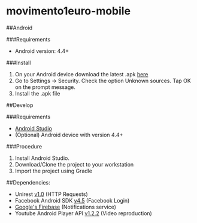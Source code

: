 # movimento1euro-mobile


##Android

###Requirements
* Android version: 4.4+

###Install
1. On your Android device download the latest .apk [here](https://github.com/dimamo5/movimento1euro-mobile)
2. Go to Settings -> Security. Check the option Unknown sources. Tap OK on the prompt message.
3. Install the .apk file


##Develop

###Requirements
* [Android Studio](https://developer.android.com/studio/index.html)
* (Optional) Android device with version 4.4+

###Procedure
1. Install Android Studio.
2. Download/Clone the project to your workstation
3. Import the project using Gradle

##Dependencies:
* Unirest [v1.0](https://github.com/zeeshanejaz/unirest-android) (HTTP Requests)
* Facebook Android SDK [v4.5](https://developers.facebook.com/docs/reference/android/4.5/) (Facebook Login)
* [Google's Firebase](https://firebase.google.com/) (Notifications service)
* Youtube Android Player API [v1.2.2](https://developers.google.com/youtube/android/player/) (Video reproduction)

